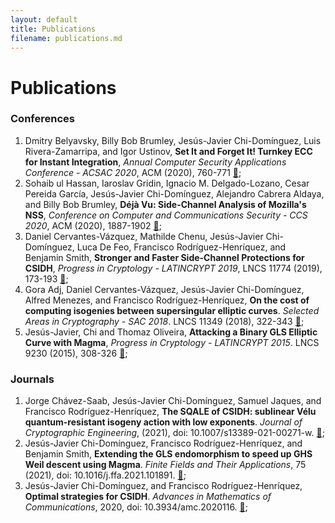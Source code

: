 ```yaml
---
layout: default
title: Publications
filename: publications.md
--- 
```


# Publications

### Conferences

1. Dmitry Belyavsky, Billy Bob Brumley, Jes&uacute;s-Javier Chi-Dom&iacute;nguez, Luis Rivera-Zamarripa, and Igor Ustinov, **Set It and Forget It! Turnkey ECC for Instant Integration**, _Annual Computer Security Applications Conference - ACSAC 2020_, ACM (2020), 760-771 [&#128279;](https://doi.org/10.1145/3427228.3427291);
2. Sohaib ul Hassan, Iaroslav Gridin, Ignacio M. Delgado-Lozano, Cesar Pereida Garc&iacute;a, Jes&uacute;s-Javier Chi-Dom&iacute;nguez, Alejandro Cabrera Aldaya, and Billy Bob Brumley, **D&eacute;j&agrave; Vu: Side-Channel Analysis of Mozilla's NSS**, _Conference on Computer and Communications Security - CCS 2020_, ACM (2020), 1887-1902 [&#128279;](https://doi.org/10.1145/3372297.3421761);
3. Daniel Cervantes-V&aacute;zquez, Mathilde Chenu, Jes&uacute;s-Javier Chi-Dom&iacute;nguez, Luca De Feo, Francisco Rodr&iacute;guez-Henr&iacute;quez, and Benjamin Smith, **Stronger and Faster Side-Channel Protections for CSIDH**, _Progress in Cryptology - LATINCRYPT 2019_, LNCS 11774 (2019), 173-193 [&#128279;](https://doi.org/10.1007/978-3-030-30530-7_9);
4. Gora Adj, Daniel Cervantes-V&aacute;zquez, Jes&uacute;s-Javier Chi-Dom&iacute;nguez, Alfred Menezes, and Francisco Rodr&iacute;guez-Henr&iacute;quez, **On the cost of computing isogenies between supersingular elliptic curves**. _Selected Areas in Cryptography - SAC 2018_. LNCS 11349 (2018), 322-343 [&#128279;](https://doi.org/10.1007/978-3-030-10970-7_15);
5. Jes&uacute;s-Javier, Chi and Thomaz Oliveira, **Attacking a Binary GLS Elliptic Curve with Magma**, _Progress in Cryptology - LATINCRYPT 2015_. LNCS 9230 (2015), 308-326 [&#128279;](https://doi.org/10.1007/978-3-319-22174-8_17);

### Journals
1. Jorge Ch&aacute;vez-Saab, Jes&uacute;s-Javier Chi-Dom&iacute;nguez, Samuel Jaques, and Francisco Rodr&iacute;guez-Henr&iacute;quez, **The SQALE of CSIDH: sublinear V&eacute;lu quantum-resistant isogeny action with low exponents**. _Journal of Cryptographic Engineering_, (2021), doi: 10.1007/s13389-021-00271-w. [&#128279;](https://doi.org/10.1007/s13389-021-00271-w);
2. Jes&uacute;s-Javier Chi-Dom&iacute;nguez, Francisco Rodr&iacute;guez-Henr&iacute;quez, and Benjamin Smith, **Extending the GLS endomorphism to speed up GHS Weil descent using Magma**. _Finite Fields and Their Applications_, 75 (2021), doi: 10.1016/j.ffa.2021.101891. [&#128279;](https://doi.org/10.1016/j.ffa.2021.101891);
3. Jes&uacute;s-Javier Chi-Dom&iacute;nguez, and Francisco Rodr&iacute;guez-Henr&iacute;quez, **Optimal strategies for CSIDH**. _Advances in Mathematics of Communications_, 2020, doi: 10.3934/amc.2020116. [&#128279;](http://dx.doi.org/10.3934/amc.2020116);
